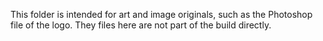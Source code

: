 This folder is intended for art and image originals, such as the Photoshop file of the logo. They files here are not part of the build directly.
